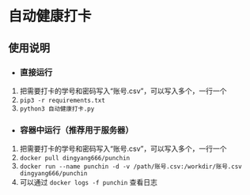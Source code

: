 # 自动健康打卡

## 使用说明

- ### 直接运行

1. 把需要打卡的学号和密码写入“账号.csv”，可以写入多个，一行一个
2. `pip3 -r requirements.txt`
3. `python3 自动健康打卡.py`

- ### 容器中运行（推荐用于服务器）

1. 把需要打卡的学号和密码写入“账号.csv”，可以写入多个，一行一个
2. `docker pull dingyang666/punchin`
3. `docker run --name punchin -d -v /path/账号.csv:/workdir/账号.csv dingyang666/punchin`
4. 可以通过 `docker logs -f punchin` 查看日志
